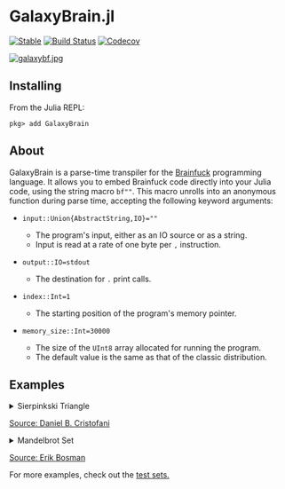 # GalaxyBrain.jl

[![Stable](https://img.shields.io/badge/docs-stable-blue.svg)](https://www.youtube.com/watch?v=dQw4w9WgXcQ)
[![Build Status](https://travis-ci.com/OTDE/GalaxyBrain.jl.svg?branch=master)](https://travis-ci.com/OTDE/GalaxyBrain.jl)
[![Codecov](https://codecov.io/gh/OTDE/GalaxyBrain.jl/branch/master/graph/badge.svg)](https://codecov.io/gh/OTDE/GalaxyBrain.jl)

[![galaxybf.jpg](https://i.postimg.cc/gJMB22MY/galaxybf.jpg)](https://postimg.cc/9R7BxC5S)

## Installing
From the Julia REPL:

`pkg> add GalaxyBrain`

## About

GalaxyBrain is a parse-time transpiler for the [Brainfuck](https://en.wikipedia.org/wiki/Brainfuck) programming language. It allows you to embed Brainfuck code directly into your Julia code, using the string macro `bf""`. This macro unrolls into an anonymous function during parse time, accepting the following keyword arguments:

- `input::Union{AbstractString,IO}=""`

    - The program's input, either as an IO source or as a string.
    - Input is read at a rate of one byte per `,` instruction.
- `output::IO=stdout`

    - The destination for `.` print calls.
- `index::Int=1`

    - The starting position of the program's memory pointer.
- `memory_size::Int=30000`

    - The size of the `UInt8` array allocated for running the program.
    - The default value is the same as that of the classic distribution.

## Examples

<details>
<summary>Sierpinkski Triangle</summary>

    julia> bf"""
                ++++++++[>+>++++<<-]>++>>+<[-[>>+<<-]+>>]
                >+[-<<<[->[+[-]+>++>>>-<<]<[<]>>++++++
                [<<+++++>>-]+<<++.[-]<<]>.>+[>>]>+][.]
             """()

<pre>
                               *
                              * *
                             *   *
                            * * * *
                           *       *
                          * *     * *
                         *   *   *   *
                        * * * * * * * *
                       *               *
                      * *             * *
                     *   *           *   *
                    * * * *         * * * *
                   *       *       *       *
                  * *     * *     * *     * *
                 *   *   *   *   *   *   *   *
                * * * * * * * * * * * * * * * *
               *                               *
              * *                             * *
             *   *                           *   *
            * * * *                         * * * *
           *       *                       *       *
          * *     * *                     * *     * *
         *   *   *   *                   *   *   *   *
        * * * * * * * *                 * * * * * * * *
       *               *               *               *
      * *             * *             * *             * *
     *   *           *   *           *   *           *   *
    * * * *         * * * *         * * * *         * * * *
   *       *       *       *       *       *       *       *
  * *     * *     * *     * *     * *     * *     * *     * *
 *   *   *   *   *   *   *   *   *   *   *   *   *   *   *   *
* * * * * * * * * * * * * * * * * * * * * * * * * * * * * * * *
</pre>
</details>

[Source: Daniel B. Cristofani](http://www.hevanet.com/cristofd/brainfuck/)

<details>
<summary>Mandelbrot Set</summary>
<pre>
julia> bf"""
+++++++++++++[->++>>>+++++>++>+<<<<<<]>>>>>++++++>--->>>>>>>>>>+++++++++++++++[[
>>>>>>>>>]+[<<<<<<<<<]>>>>>>>>>-]+[>>>>>>>>[-]>]<<<<<<<<<[<<<<<<<<<]>>>>>>>>[-]+
<<<<<<<+++++[-[->>>>>>>>>+<<<<<<<<<]>>>>>>>>>]>>>>>>>+>>>>>>>>>>>>>>>>>>>>>>>>>>
>+<<<<<<<<<<<<<<<<<[<<<<<<<<<]>>>[-]+[>>>>>>[>>>>>>>[-]>>]<<<<<<<<<[<<<<<<<<<]>>
>>>>>[-]+<<<<<<++++[-[->>>>>>>>>+<<<<<<<<<]>>>>>>>>>]>>>>>>+<<<<<<+++++++[-[->>>
>>>>>>+<<<<<<<<<]>>>>>>>>>]>>>>>>+<<<<<<<<<<<<<<<<[<<<<<<<<<]>>>[[-]>>>>>>[>>>>>
>>[-<<<<<<+>>>>>>]<<<<<<[->>>>>>+<<+<<<+<]>>>>>>>>]<<<<<<<<<[<<<<<<<<<]>>>>>>>>>
[>>>>>>>>[-<<<<<<<+>>>>>>>]<<<<<<<[->>>>>>>+<<+<<<+<<]>>>>>>>>]<<<<<<<<<[<<<<<<<
<<]>>>>>>>[-<<<<<<<+>>>>>>>]<<<<<<<[->>>>>>>+<<+<<<<<]>>>>>>>>>+++++++++++++++[[
>>>>>>>>>]+>[-]>[-]>[-]>[-]>[-]>[-]>[-]>[-]>[-]<<<<<<<<<[<<<<<<<<<]>>>>>>>>>-]+[
>+>>>>>>>>]<<<<<<<<<[<<<<<<<<<]>>>>>>>>>[>->>>>[-<<<<+>>>>]<<<<[->>>>+<<<<<[->>[
-<<+>>]<<[->>+>>+<<<<]+>>>>>>>>>]<<<<<<<<[<<<<<<<<<]]>>>>>>>>>[>>>>>>>>>]<<<<<<<
<<[>[->>>>>>>>>+<<<<<<<<<]<<<<<<<<<<]>[->>>>>>>>>+<<<<<<<<<]<+>>>>>>>>]<<<<<<<<<
[>[-]<->>>>[-<<<<+>[<->-<<<<<<+>>>>>>]<[->+<]>>>>]<<<[->>>+<<<]<+<<<<<<<<<]>>>>>
>>>>[>+>>>>>>>>]<<<<<<<<<[<<<<<<<<<]>>>>>>>>>[>->>>>>[-<<<<<+>>>>>]<<<<<[->>>>>+
<<<<<<[->>>[-<<<+>>>]<<<[->>>+>+<<<<]+>>>>>>>>>]<<<<<<<<[<<<<<<<<<]]>>>>>>>>>[>>
>>>>>>>]<<<<<<<<<[>>[->>>>>>>>>+<<<<<<<<<]<<<<<<<<<<<]>>[->>>>>>>>>+<<<<<<<<<]<<
+>>>>>>>>]<<<<<<<<<[>[-]<->>>>[-<<<<+>[<->-<<<<<<+>>>>>>]<[->+<]>>>>]<<<[->>>+<<
<]<+<<<<<<<<<]>>>>>>>>>[>>>>[-<<<<<<<<<<<<<<<<<<<<<<<<<<<<<<<<<<<<+>>>>>>>>>>>>>
>>>>>>>>>>>>>>>>>>>>>>>]>>>>>]<<<<<<<<<[<<<<<<<<<]>>>>>>>>>+++++++++++++++[[>>>>
>>>>>]<<<<<<<<<-<<<<<<<<<[<<<<<<<<<]>>>>>>>>>-]+>>>>>>>>>>>>>>>>>>>>>+<<<[<<<<<<
<<<]>>>>>>>>>[>>>[-<<<->>>]+<<<[->>>->[-<<<<+>>>>]<<<<[->>>>+<<<<<<<<<<<<<[<<<<<
<<<<]>>>>[-]+>>>>>[>>>>>>>>>]>+<]]+>>>>[-<<<<->>>>]+<<<<[->>>>-<[-<<<+>>>]<<<[->
>>+<<<<<<<<<<<<[<<<<<<<<<]>>>[-]+>>>>>>[>>>>>>>>>]>[-]+<]]+>[-<[>>>>>>>>>]<<<<<<
<<]>>>>>>>>]<<<<<<<<<[<<<<<<<<<]<<<<<<<[->+>>>-<<<<]>>>>>>>>>+++++++++++++++++++
+++++++>>[-<<<<+>>>>]<<<<[->>>>+<<[-]<<]>>[<<<<<<<+<[-<+>>>>+<<[-]]>[-<<[->+>>>-
<<<<]>>>]>>>>>>>>>>>>>[>>[-]>[-]>[-]>>>>>]<<<<<<<<<[<<<<<<<<<]>>>[-]>>>>>>[>>>>>
[-<<<<+>>>>]<<<<[->>>>+<<<+<]>>>>>>>>]<<<<<<<<<[<<<<<<<<<]>>>>>>>>>[>>[-<<<<<<<<
<+>>>>>>>>>]>>>>>>>]<<<<<<<<<[<<<<<<<<<]>>>>>>>>>+++++++++++++++[[>>>>>>>>>]+>[-
]>[-]>[-]>[-]>[-]>[-]>[-]>[-]>[-]<<<<<<<<<[<<<<<<<<<]>>>>>>>>>-]+[>+>>>>>>>>]<<<
<<<<<<[<<<<<<<<<]>>>>>>>>>[>->>>>>[-<<<<<+>>>>>]<<<<<[->>>>>+<<<<<<[->>[-<<+>>]<
<[->>+>+<<<]+>>>>>>>>>]<<<<<<<<[<<<<<<<<<]]>>>>>>>>>[>>>>>>>>>]<<<<<<<<<[>[->>>>
>>>>>+<<<<<<<<<]<<<<<<<<<<]>[->>>>>>>>>+<<<<<<<<<]<+>>>>>>>>]<<<<<<<<<[>[-]<->>>
[-<<<+>[<->-<<<<<<<+>>>>>>>]<[->+<]>>>]<<[->>+<<]<+<<<<<<<<<]>>>>>>>>>[>>>>>>[-<
<<<<+>>>>>]<<<<<[->>>>>+<<<<+<]>>>>>>>>]<<<<<<<<<[<<<<<<<<<]>>>>>>>>>[>+>>>>>>>>
]<<<<<<<<<[<<<<<<<<<]>>>>>>>>>[>->>>>>[-<<<<<+>>>>>]<<<<<[->>>>>+<<<<<<[->>[-<<+
>>]<<[->>+>>+<<<<]+>>>>>>>>>]<<<<<<<<[<<<<<<<<<]]>>>>>>>>>[>>>>>>>>>]<<<<<<<<<[>
[->>>>>>>>>+<<<<<<<<<]<<<<<<<<<<]>[->>>>>>>>>+<<<<<<<<<]<+>>>>>>>>]<<<<<<<<<[>[-
]<->>>>[-<<<<+>[<->-<<<<<<+>>>>>>]<[->+<]>>>>]<<<[->>>+<<<]<+<<<<<<<<<]>>>>>>>>>
[>>>>[-<<<<<<<<<<<<<<<<<<<<<<<<<<<<<<<<<<<<+>>>>>>>>>>>>>>>>>>>>>>>>>>>>>>>>>>>>
]>>>>>]<<<<<<<<<[<<<<<<<<<]>>>>>>>>>[>>>[-<<<<<<<<<<<<<<<<<<<<<<<<<<<<<<<<<<<<+>
>>>>>>>>>>>>>>>>>>>>>>>>>>>>>>>>>>>]>>>>>>]<<<<<<<<<[<<<<<<<<<]>>>>>>>>>++++++++
+++++++[[>>>>>>>>>]<<<<<<<<<-<<<<<<<<<[<<<<<<<<<]>>>>>>>>>-]+[>>>>>>>>[-<<<<<<<+
>>>>>>>]<<<<<<<[->>>>>>>+<<<<<<+<]>>>>>>>>]<<<<<<<<<[<<<<<<<<<]>>>>>>>>>[>>>>>>[
-]>>>]<<<<<<<<<[<<<<<<<<<]>>>>+>[-<-<<<<+>>>>>]>[-<<<<<<[->>>>>+<++<<<<]>>>>>[-<
<<<<+>>>>>]<->+>]<[->+<]<<<<<[->>>>>+<<<<<]>>>>>>[-]<<<<<<+>>>>[-<<<<->>>>]+<<<<
[->>>>->>>>>[>>[-<<->>]+<<[->>->[-<<<+>>>]<<<[->>>+<<<<<<<<<<<<[<<<<<<<<<]>>>[-]
+>>>>>>[>>>>>>>>>]>+<]]+>>>[-<<<->>>]+<<<[->>>-<[-<<+>>]<<[->>+<<<<<<<<<<<[<<<<<
<<<<]>>>>[-]+>>>>>[>>>>>>>>>]>[-]+<]]+>[-<[>>>>>>>>>]<<<<<<<<]>>>>>>>>]<<<<<<<<<
[<<<<<<<<<]>>>>[-<<<<+>>>>]<<<<[->>>>+>>>>>[>+>>[-<<->>]<<[->>+<<]>>>>>>>>]<<<<<
<<<+<[>[->>>>>+<<<<[->>>>-<<<<<<<<<<<<<<+>>>>>>>>>>>[->>>+<<<]<]>[->>>-<<<<<<<<<
<<<<<+>>>>>>>>>>>]<<]>[->>>>+<<<[->>>-<<<<<<<<<<<<<<+>>>>>>>>>>>]<]>[->>>+<<<]<<
<<<<<<<<<<]>>>>[-]<<<<]>>>[-<<<+>>>]<<<[->>>+>>>>>>[>+>[-<->]<[->+<]>>>>>>>>]<<<
<<<<<+<[>[->>>>>+<<<[->>>-<<<<<<<<<<<<<<+>>>>>>>>>>[->>>>+<<<<]>]<[->>>>-<<<<<<<
<<<<<<<+>>>>>>>>>>]<]>>[->>>+<<<<[->>>>-<<<<<<<<<<<<<<+>>>>>>>>>>]>]<[->>>>+<<<<
]<<<<<<<<<<<]>>>>>>+<<<<<<]]>>>>[-<<<<+>>>>]<<<<[->>>>+>>>>>[>>>>>>>>>]<<<<<<<<<
[>[->>>>>+<<<<[->>>>-<<<<<<<<<<<<<<+>>>>>>>>>>>[->>>+<<<]<]>[->>>-<<<<<<<<<<<<<<
+>>>>>>>>>>>]<<]>[->>>>+<<<[->>>-<<<<<<<<<<<<<<+>>>>>>>>>>>]<]>[->>>+<<<]<<<<<<<
<<<<<]]>[-]>>[-]>[-]>>>>>[>>[-]>[-]>>>>>>]<<<<<<<<<[<<<<<<<<<]>>>>>>>>>[>>>>>[-<
<<<+>>>>]<<<<[->>>>+<<<+<]>>>>>>>>]<<<<<<<<<[<<<<<<<<<]>>>>>>>>>+++++++++++++++[
[>>>>>>>>>]+>[-]>[-]>[-]>[-]>[-]>[-]>[-]>[-]>[-]<<<<<<<<<[<<<<<<<<<]>>>>>>>>>-]+
[>+>>>>>>>>]<<<<<<<<<[<<<<<<<<<]>>>>>>>>>[>->>>>[-<<<<+>>>>]<<<<[->>>>+<<<<<[->>
[-<<+>>]<<[->>+>+<<<]+>>>>>>>>>]<<<<<<<<[<<<<<<<<<]]>>>>>>>>>[>>>>>>>>>]<<<<<<<<
<[>[->>>>>>>>>+<<<<<<<<<]<<<<<<<<<<]>[->>>>>>>>>+<<<<<<<<<]<+>>>>>>>>]<<<<<<<<<[
>[-]<->>>[-<<<+>[<->-<<<<<<<+>>>>>>>]<[->+<]>>>]<<[->>+<<]<+<<<<<<<<<]>>>>>>>>>[
>>>[-<<<<<<<<<<<<<<<<<<<<<<<<<<<<<<<<<<<<+>>>>>>>>>>>>>>>>>>>>>>>>>>>>>>>>>>>>]>
>>>>>]<<<<<<<<<[<<<<<<<<<]>>>>>[-]>>>>+++++++++++++++[[>>>>>>>>>]<<<<<<<<<-<<<<<
<<<<[<<<<<<<<<]>>>>>>>>>-]+[>>>[-<<<->>>]+<<<[->>>->[-<<<<+>>>>]<<<<[->>>>+<<<<<
<<<<<<<<[<<<<<<<<<]>>>>[-]+>>>>>[>>>>>>>>>]>+<]]+>>>>[-<<<<->>>>]+<<<<[->>>>-<[-
<<<+>>>]<<<[->>>+<<<<<<<<<<<<[<<<<<<<<<]>>>[-]+>>>>>>[>>>>>>>>>]>[-]+<]]+>[-<[>>
>>>>>>>]<<<<<<<<]>>>>>>>>]<<<<<<<<<[<<<<<<<<<]>>>[-<<<+>>>]<<<[->>>+>>>>>>[>+>>>
[-<<<->>>]<<<[->>>+<<<]>>>>>>>>]<<<<<<<<+<[>[->+>[-<-<<<<<<<<<<+>>>>>>>>>>>>[-<<
+>>]<]>[-<<-<<<<<<<<<<+>>>>>>>>>>>>]<<<]>>[-<+>>[-<<-<<<<<<<<<<+>>>>>>>>>>>>]<]>
[-<<+>>]<<<<<<<<<<<<<]]>>>>[-<<<<+>>>>]<<<<[->>>>+>>>>>[>+>>[-<<->>]<<[->>+<<]>>
>>>>>>]<<<<<<<<+<[>[->+>>[-<<-<<<<<<<<<<+>>>>>>>>>>>[-<+>]>]<[-<-<<<<<<<<<<+>>>>
>>>>>>>]<<]>>>[-<<+>[-<-<<<<<<<<<<+>>>>>>>>>>>]>]<[-<+>]<<<<<<<<<<<<]>>>>>+<<<<<
]>>>>>>>>>[>>>[-]>[-]>[-]>>>>]<<<<<<<<<[<<<<<<<<<]>>>[-]>[-]>>>>>[>>>>>>>[-<<<<<
<+>>>>>>]<<<<<<[->>>>>>+<<<<+<<]>>>>>>>>]<<<<<<<<<[<<<<<<<<<]>>>>+>[-<-<<<<+>>>>
>]>>[-<<<<<<<[->>>>>+<++<<<<]>>>>>[-<<<<<+>>>>>]<->+>>]<<[->>+<<]<<<<<[->>>>>+<<
<<<]+>>>>[-<<<<->>>>]+<<<<[->>>>->>>>>[>>>[-<<<->>>]+<<<[->>>-<[-<<+>>]<<[->>+<<
<<<<<<<<<[<<<<<<<<<]>>>>[-]+>>>>>[>>>>>>>>>]>+<]]+>>[-<<->>]+<<[->>->[-<<<+>>>]<
<<[->>>+<<<<<<<<<<<<[<<<<<<<<<]>>>[-]+>>>>>>[>>>>>>>>>]>[-]+<]]+>[-<[>>>>>>>>>]<
<<<<<<<]>>>>>>>>]<<<<<<<<<[<<<<<<<<<]>>>[-<<<+>>>]<<<[->>>+>>>>>>[>+>[-<->]<[->+
<]>>>>>>>>]<<<<<<<<+<[>[->>>>+<<[->>-<<<<<<<<<<<<<+>>>>>>>>>>[->>>+<<<]>]<[->>>-
<<<<<<<<<<<<<+>>>>>>>>>>]<]>>[->>+<<<[->>>-<<<<<<<<<<<<<+>>>>>>>>>>]>]<[->>>+<<<
]<<<<<<<<<<<]>>>>>[-]>>[-<<<<<<<+>>>>>>>]<<<<<<<[->>>>>>>+<<+<<<<<]]>>>>[-<<<<+>
>>>]<<<<[->>>>+>>>>>[>+>>[-<<->>]<<[->>+<<]>>>>>>>>]<<<<<<<<+<[>[->>>>+<<<[->>>-
<<<<<<<<<<<<<+>>>>>>>>>>>[->>+<<]<]>[->>-<<<<<<<<<<<<<+>>>>>>>>>>>]<<]>[->>>+<<[
->>-<<<<<<<<<<<<<+>>>>>>>>>>>]<]>[->>+<<]<<<<<<<<<<<<]]>>>>[-]<<<<]>>>>[-<<<<+>>
>>]<<<<[->>>>+>[-]>>[-<<<<<<<+>>>>>>>]<<<<<<<[->>>>>>>+<<+<<<<<]>>>>>>>>>[>>>>>>
>>>]<<<<<<<<<[>[->>>>+<<<[->>>-<<<<<<<<<<<<<+>>>>>>>>>>>[->>+<<]<]>[->>-<<<<<<<<
<<<<<+>>>>>>>>>>>]<<]>[->>>+<<[->>-<<<<<<<<<<<<<+>>>>>>>>>>>]<]>[->>+<<]<<<<<<<<
<<<<]]>>>>>>>>>[>>[-]>[-]>>>>>>]<<<<<<<<<[<<<<<<<<<]>>>[-]>[-]>>>>>[>>>>>[-<<<<+
>>>>]<<<<[->>>>+<<<+<]>>>>>>>>]<<<<<<<<<[<<<<<<<<<]>>>>>>>>>[>>>>>>[-<<<<<+>>>>>
]<<<<<[->>>>>+<<<+<<]>>>>>>>>]<<<<<<<<<[<<<<<<<<<]>>>>>>>>>+++++++++++++++[[>>>>
>>>>>]+>[-]>[-]>[-]>[-]>[-]>[-]>[-]>[-]>[-]<<<<<<<<<[<<<<<<<<<]>>>>>>>>>-]+[>+>>
>>>>>>]<<<<<<<<<[<<<<<<<<<]>>>>>>>>>[>->>>>[-<<<<+>>>>]<<<<[->>>>+<<<<<[->>[-<<+
>>]<<[->>+>>+<<<<]+>>>>>>>>>]<<<<<<<<[<<<<<<<<<]]>>>>>>>>>[>>>>>>>>>]<<<<<<<<<[>
[->>>>>>>>>+<<<<<<<<<]<<<<<<<<<<]>[->>>>>>>>>+<<<<<<<<<]<+>>>>>>>>]<<<<<<<<<[>[-
]<->>>>[-<<<<+>[<->-<<<<<<+>>>>>>]<[->+<]>>>>]<<<[->>>+<<<]<+<<<<<<<<<]>>>>>>>>>
[>+>>>>>>>>]<<<<<<<<<[<<<<<<<<<]>>>>>>>>>[>->>>>>[-<<<<<+>>>>>]<<<<<[->>>>>+<<<<
<<[->>>[-<<<+>>>]<<<[->>>+>+<<<<]+>>>>>>>>>]<<<<<<<<[<<<<<<<<<]]>>>>>>>>>[>>>>>>
>>>]<<<<<<<<<[>>[->>>>>>>>>+<<<<<<<<<]<<<<<<<<<<<]>>[->>>>>>>>>+<<<<<<<<<]<<+>>>
>>>>>]<<<<<<<<<[>[-]<->>>>[-<<<<+>[<->-<<<<<<+>>>>>>]<[->+<]>>>>]<<<[->>>+<<<]<+
<<<<<<<<<]>>>>>>>>>[>>>>[-<<<<<<<<<<<<<<<<<<<<<<<<<<<<<<<<<<<<+>>>>>>>>>>>>>>>>>
>>>>>>>>>>>>>>>>>>>]>>>>>]<<<<<<<<<[<<<<<<<<<]>>>>>>>>>+++++++++++++++[[>>>>>>>>
>]<<<<<<<<<-<<<<<<<<<[<<<<<<<<<]>>>>>>>>>-]+>>>>>>>>>>>>>>>>>>>>>+<<<[<<<<<<<<<]
>>>>>>>>>[>>>[-<<<->>>]+<<<[->>>->[-<<<<+>>>>]<<<<[->>>>+<<<<<<<<<<<<<[<<<<<<<<<
]>>>>[-]+>>>>>[>>>>>>>>>]>+<]]+>>>>[-<<<<->>>>]+<<<<[->>>>-<[-<<<+>>>]<<<[->>>+<
<<<<<<<<<<<[<<<<<<<<<]>>>[-]+>>>>>>[>>>>>>>>>]>[-]+<]]+>[-<[>>>>>>>>>]<<<<<<<<]>
>>>>>>>]<<<<<<<<<[<<<<<<<<<]>>->>[-<<<<+>>>>]<<<<[->>>>+<<[-]<<]>>]<<+>>>>[-<<<<
->>>>]+<<<<[->>>>-<<<<<<.>>]>>>>[-<<<<<<<.>>>>>>>]<<<[-]>[-]>[-]>[-]>[-]>[-]>>>[
>[-]>[-]>[-]>[-]>[-]>[-]>>>]<<<<<<<<<[<<<<<<<<<]>>>>>>>>>[>>>>>[-]>>>>]<<<<<<<<<
[<<<<<<<<<]>+++++++++++[-[->>>>>>>>>+<<<<<<<<<]>>>>>>>>>]>>>>+>>>>>>>>>+<<<<<<<<
<<<<<<[<<<<<<<<<]>>>>>>>[-<<<<<<<+>>>>>>>]<<<<<<<[->>>>>>>+[-]>>[>>>>>>>>>]<<<<<
<<<<[>>>>>>>[-<<<<<<+>>>>>>]<<<<<<[->>>>>>+<<<<<<<[<<<<<<<<<]>>>>>>>[-]+>>>]<<<<
<<<<<<]]>>>>>>>[-<<<<<<<+>>>>>>>]<<<<<<<[->>>>>>>+>>[>+>>>>[-<<<<->>>>]<<<<[->>>
>+<<<<]>>>>>>>>]<<+<<<<<<<[>>>>>[->>+<<]<<<<<<<<<<<<<<]>>>>>>>>>[>>>>>>>>>]<<<<<
<<<<[>[-]<->>>>>>>[-<<<<<<<+>[<->-<<<+>>>]<[->+<]>>>>>>>]<<<<<<[->>>>>>+<<<<<<]<
+<<<<<<<<<]>>>>>>>-<<<<[-]+<<<]+>>>>>>>[-<<<<<<<->>>>>>>]+<<<<<<<[->>>>>>>->>[>>
>>>[->>+<<]>>>>]<<<<<<<<<[>[-]<->>>>>>>[-<<<<<<<+>[<->-<<<+>>>]<[->+<]>>>>>>>]<<
<<<<[->>>>>>+<<<<<<]<+<<<<<<<<<]>+++++[-[->>>>>>>>>+<<<<<<<<<]>>>>>>>>>]>>>>+<<<
<<[<<<<<<<<<]>>>>>>>>>[>>>>>[-<<<<<->>>>>]+<<<<<[->>>>>->>[-<<<<<<<+>>>>>>>]<<<<
<<<[->>>>>>>+<<<<<<<<<<<<<<<<[<<<<<<<<<]>>>>[-]+>>>>>[>>>>>>>>>]>+<]]+>>>>>>>[-<
<<<<<<->>>>>>>]+<<<<<<<[->>>>>>>-<<[-<<<<<+>>>>>]<<<<<[->>>>>+<<<<<<<<<<<<<<[<<<
<<<<<<]>>>[-]+>>>>>>[>>>>>>>>>]>[-]+<]]+>[-<[>>>>>>>>>]<<<<<<<<]>>>>>>>>]<<<<<<<
<<[<<<<<<<<<]>>>>[-]<<<+++++[-[->>>>>>>>>+<<<<<<<<<]>>>>>>>>>]>>>>-<<<<<[<<<<<<<
<<]]>>>]<<<<.>>>>>>>>>>[>>>>>>[-]>>>]<<<<<<<<<[<<<<<<<<<]>++++++++++[-[->>>>>>>>
>+<<<<<<<<<]>>>>>>>>>]>>>>>+>>>>>>>>>+<<<<<<<<<<<<<<<[<<<<<<<<<]>>>>>>>>[-<<<<<<
<<+>>>>>>>>]<<<<<<<<[->>>>>>>>+[-]>[>>>>>>>>>]<<<<<<<<<[>>>>>>>>[-<<<<<<<+>>>>>>
>]<<<<<<<[->>>>>>>+<<<<<<<<[<<<<<<<<<]>>>>>>>>[-]+>>]<<<<<<<<<<]]>>>>>>>>[-<<<<<
<<<+>>>>>>>>]<<<<<<<<[->>>>>>>>+>[>+>>>>>[-<<<<<->>>>>]<<<<<[->>>>>+<<<<<]>>>>>>
>>]<+<<<<<<<<[>>>>>>[->>+<<]<<<<<<<<<<<<<<<]>>>>>>>>>[>>>>>>>>>]<<<<<<<<<[>[-]<-
>>>>>>>>[-<<<<<<<<+>[<->-<<+>>]<[->+<]>>>>>>>>]<<<<<<<[->>>>>>>+<<<<<<<]<+<<<<<<
<<<]>>>>>>>>-<<<<<[-]+<<<]+>>>>>>>>[-<<<<<<<<->>>>>>>>]+<<<<<<<<[->>>>>>>>->[>>>
>>>[->>+<<]>>>]<<<<<<<<<[>[-]<->>>>>>>>[-<<<<<<<<+>[<->-<<+>>]<[->+<]>>>>>>>>]<<
<<<<<[->>>>>>>+<<<<<<<]<+<<<<<<<<<]>+++++[-[->>>>>>>>>+<<<<<<<<<]>>>>>>>>>]>>>>>
+>>>>>>>>>>>>>>>>>>>>>>>>>>>+<<<<<<[<<<<<<<<<]>>>>>>>>>[>>>>>>[-<<<<<<->>>>>>]+<
<<<<<[->>>>>>->>[-<<<<<<<<+>>>>>>>>]<<<<<<<<[->>>>>>>>+<<<<<<<<<<<<<<<<<[<<<<<<<
<<]>>>>[-]+>>>>>[>>>>>>>>>]>+<]]+>>>>>>>>[-<<<<<<<<->>>>>>>>]+<<<<<<<<[->>>>>>>>
-<<[-<<<<<<+>>>>>>]<<<<<<[->>>>>>+<<<<<<<<<<<<<<<[<<<<<<<<<]>>>[-]+>>>>>>[>>>>>>
>>>]>[-]+<]]+>[-<[>>>>>>>>>]<<<<<<<<]>>>>>>>>]<<<<<<<<<[<<<<<<<<<]>>>>[-]<<<++++
+[-[->>>>>>>>>+<<<<<<<<<]>>>>>>>>>]>>>>>->>>>>>>>>>>>>>>>>>>>>>>>>>>-<<<<<<[<<<<
<<<<<]]>>>]
"""()
</pre>
<pre>
AAAAAAAAAAAAAAAABBBBBBBBBBBBBBBCCCCCCCCCCCCCCCCCCCCCCCCCCCCCCCCCCCCDDDDDDDDDEGFFEEEEDDDDDDCCCCCCCCCBBBBBBBBBBBBBBBBBBBBBBBBBBBBBB
AAAAAAAAAAAAAAABBBBBBBBBBBBBCCCCCCCCCCCCCCCCCCCCCCCCCCCCCCCCCCCDDDDDDDDDDEEEFGIIGFFEEEDDDDDDDDCCCCCCCCCBBBBBBBBBBBBBBBBBBBBBBBBBB
AAAAAAAAAAAAABBBBBBBBBBBBCCCCCCCCCCCCCCCCCCCCCCCCCCCCCCCCCCDDDDDDDDDDDDEEEEFFFI KHGGGHGEDDDDDDDDDCCCCCCCCCBBBBBBBBBBBBBBBBBBBBBBB
AAAAAAAAAAAABBBBBBBBBBCCCCCCCCCCCCCCCCCCCCCCCCCCCCCCCCCCDDDDDDDDDDDDDDEEEEEFFGHIMTKLZOGFEEDDDDDDDDDCCCCCCCCCBBBBBBBBBBBBBBBBBBBBB
AAAAAAAAAAABBBBBBBBBCCCCCCCCCCCCCCCCCCCCCCCCCCCCCCCCCCDDDDDDDDDDDDDDEEEEEEFGGHHIKPPKIHGFFEEEDDDDDDDDDCCCCCCCCCCBBBBBBBBBBBBBBBBBB
AAAAAAAAAABBBBBBBBCCCCCCCCCCCCCCCCCCCCCCCCCCCCCCCCCDDDDDDDDDDDDDDDEEEEEEFFGHIJKS  X KHHGFEEEEEDDDDDDDDDCCCCCCCCCCBBBBBBBBBBBBBBBB
AAAAAAAAABBBBBBBCCCCCCCCCCCCCCCCCCCCCCCCCCCCCCCCCDDDDDDDDDDDDDDDEEEEEEFFGQPUVOTY   ZQL[MHFEEEEEEEDDDDDDDCCCCCCCCCCCBBBBBBBBBBBBBB
AAAAAAAABBBBBBCCCCCCCCCCCCCCCCCCCCCCCCCCCCCCCCDDDDDDDDDDDDDDDEEEEEFFFFFGGHJLZ         UKHGFFEEEEEEEEDDDDDCCCCCCCCCCCCBBBBBBBBBBBB
AAAAAAABBBBBCCCCCCCCCCCCCCCCCCCCCCCCCCCCCCCCDDDDDDDDDDDDDDEEEEFFFFFFGGGGHIKP           KHHGGFFFFEEEEEEDDDDDCCCCCCCCCCCBBBBBBBBBBB
AAAAAAABBBBCCCCCCCCCCCCCCCCCCCCCCCCCCCCCCCDDDDDDDDDDDDEEEEEFGGHIIHHHHHIIIJKMR        VMKJIHHHGFFFFFFGSGEDDDDCCCCCCCCCCCCBBBBBBBBB
AAAAAABBBCCCCCCCCCCCCCCCCCCCCCCCCCCCCCCDDDDDDDDDDDEEEEEEFFGHK   MKJIJO  N R  X      YUSR PLV LHHHGGHIOJGFEDDDCCCCCCCCCCCCBBBBBBBB
AAAAABBBCCCCCCCCCCCCCCCCCCCCCCCCCCCCCDDDDDDDDEEEEEEEEEFFFFGH O    TN S                       NKJKR LLQMNHEEDDDCCCCCCCCCCCCBBBBBBB
AAAAABBCCCCCCCCCCCCCCCCCCCCCCCCCCCDDDDDDEEEEEEEEEEEEFFFFFGHHIN                                 Q     UMWGEEEDDDCCCCCCCCCCCCBBBBBB
AAAABBCCCCCCCCCCCCCCCCCCCCCCCCCDDDDEEEEEEEEEEEEEEEFFFFFFGHIJKLOT                                     [JGFFEEEDDCCCCCCCCCCCCCBBBBB
AAAABCCCCCCCCCCCCCCCCCCCCCCDDDDEEEEEEEEEEEEEEEEFFFFFFGGHYV RQU                                     QMJHGGFEEEDDDCCCCCCCCCCCCCBBBB
AAABCCCCCCCCCCCCCCCCCDDDDDDDEEFJIHFFFFFFFFFFFFFFGGGGGGHIJN                                            JHHGFEEDDDDCCCCCCCCCCCCCBBB
AAABCCCCCCCCCCCDDDDDDDDDDEEEEFFHLKHHGGGGHHMJHGGGGGGHHHIKRR                                           UQ L HFEDDDDCCCCCCCCCCCCCCBB
AABCCCCCCCCDDDDDDDDDDDEEEEEEFFFHKQMRKNJIJLVS JJKIIIIIIJLR                                               YNHFEDDDDDCCCCCCCCCCCCCBB
AABCCCCCDDDDDDDDDDDDEEEEEEEFFGGHIJKOU  O O   PR LLJJJKL                                                OIHFFEDDDDDCCCCCCCCCCCCCCB
AACCCDDDDDDDDDDDDDEEEEEEEEEFGGGHIJMR              RMLMN                                                 NTFEEDDDDDDCCCCCCCCCCCCCB
AACCDDDDDDDDDDDDEEEEEEEEEFGGGHHKONSZ                QPR                                                NJGFEEDDDDDDCCCCCCCCCCCCCC
ABCDDDDDDDDDDDEEEEEFFFFFGIPJIIJKMQ                   VX                                                 HFFEEDDDDDDCCCCCCCCCCCCCC
ACDDDDDDDDDDEFFFFFFFGGGGHIKZOOPPS                                                                      HGFEEEDDDDDDCCCCCCCCCCCCCC
ADEEEEFFFGHIGGGGGGHHHHIJJLNY                                                                        TJHGFFEEEDDDDDDDCCCCCCCCCCCCC
A                                                                                                 PLJHGGFFEEEDDDDDDDCCCCCCCCCCCCC
ADEEEEFFFGHIGGGGGGHHHHIJJLNY                                                                        TJHGFFEEEDDDDDDDCCCCCCCCCCCCC
ACDDDDDDDDDDEFFFFFFFGGGGHIKZOOPPS                                                                      HGFEEEDDDDDDCCCCCCCCCCCCCC
ABCDDDDDDDDDDDEEEEEFFFFFGIPJIIJKMQ                   VX                                                 HFFEEDDDDDDCCCCCCCCCCCCCC
AACCDDDDDDDDDDDDEEEEEEEEEFGGGHHKONSZ                QPR                                                NJGFEEDDDDDDCCCCCCCCCCCCCC
AACCCDDDDDDDDDDDDDEEEEEEEEEFGGGHIJMR              RMLMN                                                 NTFEEDDDDDDCCCCCCCCCCCCCB
AABCCCCCDDDDDDDDDDDDEEEEEEEFFGGHIJKOU  O O   PR LLJJJKL                                                OIHFFEDDDDDCCCCCCCCCCCCCCB
AABCCCCCCCCDDDDDDDDDDDEEEEEEFFFHKQMRKNJIJLVS JJKIIIIIIJLR                                               YNHFEDDDDDCCCCCCCCCCCCCBB
AAABCCCCCCCCCCCDDDDDDDDDDEEEEFFHLKHHGGGGHHMJHGGGGGGHHHIKRR                                           UQ L HFEDDDDCCCCCCCCCCCCCCBB
AAABCCCCCCCCCCCCCCCCCDDDDDDDEEFJIHFFFFFFFFFFFFFFGGGGGGHIJN                                            JHHGFEEDDDDCCCCCCCCCCCCCBBB
AAAABCCCCCCCCCCCCCCCCCCCCCCDDDDEEEEEEEEEEEEEEEEFFFFFFGGHYV RQU                                     QMJHGGFEEEDDDCCCCCCCCCCCCCBBBB
AAAABBCCCCCCCCCCCCCCCCCCCCCCCCCDDDDEEEEEEEEEEEEEEEFFFFFFGHIJKLOT                                     [JGFFEEEDDCCCCCCCCCCCCCBBBBB
AAAAABBCCCCCCCCCCCCCCCCCCCCCCCCCCCDDDDDDEEEEEEEEEEEEFFFFFGHHIN                                 Q     UMWGEEEDDDCCCCCCCCCCCCBBBBBB
AAAAABBBCCCCCCCCCCCCCCCCCCCCCCCCCCCCCDDDDDDDDEEEEEEEEEFFFFGH O    TN S                       NKJKR LLQMNHEEDDDCCCCCCCCCCCCBBBBBBB
AAAAAABBBCCCCCCCCCCCCCCCCCCCCCCCCCCCCCCDDDDDDDDDDDEEEEEEFFGHK   MKJIJO  N R  X      YUSR PLV LHHHGGHIOJGFEDDDCCCCCCCCCCCCBBBBBBBB
AAAAAAABBBBCCCCCCCCCCCCCCCCCCCCCCCCCCCCCCCDDDDDDDDDDDDEEEEEFGGHIIHHHHHIIIJKMR        VMKJIHHHGFFFFFFGSGEDDDDCCCCCCCCCCCCBBBBBBBBB
AAAAAAABBBBBCCCCCCCCCCCCCCCCCCCCCCCCCCCCCCCCDDDDDDDDDDDDDDEEEEFFFFFFGGGGHIKP           KHHGGFFFFEEEEEEDDDDDCCCCCCCCCCCBBBBBBBBBBB
AAAAAAAABBBBBBCCCCCCCCCCCCCCCCCCCCCCCCCCCCCCCCDDDDDDDDDDDDDDDEEEEEFFFFFGGHJLZ         UKHGFFEEEEEEEEDDDDDCCCCCCCCCCCCBBBBBBBBBBBB
AAAAAAAAABBBBBBBCCCCCCCCCCCCCCCCCCCCCCCCCCCCCCCCCDDDDDDDDDDDDDDDEEEEEEFFGQPUVOTY   ZQL[MHFEEEEEEEDDDDDDDCCCCCCCCCCCBBBBBBBBBBBBBB
AAAAAAAAAABBBBBBBBCCCCCCCCCCCCCCCCCCCCCCCCCCCCCCCCCDDDDDDDDDDDDDDDEEEEEEFFGHIJKS  X KHHGFEEEEEDDDDDDDDDCCCCCCCCCCBBBBBBBBBBBBBBBB
AAAAAAAAAAABBBBBBBBBCCCCCCCCCCCCCCCCCCCCCCCCCCCCCCCCCCDDDDDDDDDDDDDDEEEEEEFGGHHIKPPKIHGFFEEEDDDDDDDDDCCCCCCCCCCBBBBBBBBBBBBBBBBBB
AAAAAAAAAAAABBBBBBBBBBCCCCCCCCCCCCCCCCCCCCCCCCCCCCCCCCCCDDDDDDDDDDDDDDEEEEEFFGHIMTKLZOGFEEDDDDDDDDDCCCCCCCCCBBBBBBBBBBBBBBBBBBBBB
AAAAAAAAAAAAABBBBBBBBBBBBCCCCCCCCCCCCCCCCCCCCCCCCCCCCCCCCCCDDDDDDDDDDDDEEEEFFFI KHGGGHGEDDDDDDDDDCCCCCCCCCBBBBBBBBBBBBBBBBBBBBBBB
AAAAAAAAAAAAAAABBBBBBBBBBBBBCCCCCCCCCCCCCCCCCCCCCCCCCCCCCCCCCCCDDDDDDDDDDEEEFGIIGFFEEEDDDDDDDDCCCCCCCCCBBBBBBBBBBBBBBBBBBBBBBBBBB
</pre>
</details>

[Source: Erik Bosman](https://github.com/erikdubbelboer/brainfuck-jit/blob/master/mandelbrot.bf)

For more examples, check out the [test sets.](https://github.com/OTDE/GalaxyBrain.jl/blob/master/test/runtests.jl)
